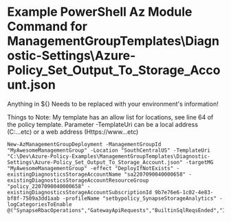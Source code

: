 # Example PowerShell Az Module Command for ManagementGroupTemplates\Diagnostic-Settings\Azure-Policy_Set_Output_To_Storage_Account.json
Anything in ${} Needs to be replaced with your environment's information!

Things to Note:
My template has an allow list for locations, see line 64 of the policy template.
Parameter -TemplateUri can be a local address (C:\...etc) or a web address (Https://www...etc)


```
New-AzManagementGroupDeployment -ManagementGroupId "MyAwesomeManagementGroup" -Location "SouthCentralUS" -TemplateUri "C:\Dev\Azure-Policy-Examples\ManagementGroupTemplates\Diagnostic-Settings\Azure-Policy_Set_Output_To_Storage_Account.json" -targetMG "MyAwesomeManagementGroup" -effect "DeployIfNotExists" -existingDiagnosticsStorageAccountName "sa2207090040000658" -existingDiagnosticsStorageAccountResourceGroup "policy_2207090040000658" -existingDiagnosticsStorageAccountSubscriptionId 9b7e76e6-1c02-4e83-bf8f-7509a3dd1aab -profileName "setbypolicy_SynapseStorageAnalytics" -logCategoriesToEnable @("SynapseRbacOperations","GatewayApiRequests","BuiltinSqlReqsEnded","IntegrationPipelineRuns","IntegrationActivityRuns","IntegrationTriggerRuns")
```